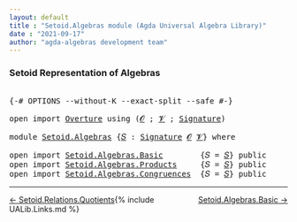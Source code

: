 ```yaml
---
layout: default
title : "Setoid.Algebras module (Agda Universal Algebra Library)"
date : "2021-09-17"
author: "agda-algebras development team"
---
```


### <a id="setoid-representation-of-algebras">Setoid Representation of Algebras</a>

<pre class="Agda">

<a id="252" class="Symbol">{-#</a> <a id="256" class="Keyword">OPTIONS</a> <a id="264" class="Pragma">--without-K</a> <a id="276" class="Pragma">--exact-split</a> <a id="290" class="Pragma">--safe</a> <a id="297" class="Symbol">#-}</a>

<a id="302" class="Keyword">open</a> <a id="307" class="Keyword">import</a> <a id="314" href="Overture.html" class="Module">Overture</a> <a id="323" class="Keyword">using</a> <a id="329" class="Symbol">(</a><a id="330" href="Overture.Signatures.html#648" class="Generalizable">𝓞</a> <a id="332" class="Symbol">;</a> <a id="334" href="Overture.Signatures.html#650" class="Generalizable">𝓥</a> <a id="336" class="Symbol">;</a> <a id="338" href="Overture.Signatures.html#3264" class="Function">Signature</a><a id="347" class="Symbol">)</a>

<a id="350" class="Keyword">module</a> <a id="357" href="Setoid.Algebras.html" class="Module">Setoid.Algebras</a> <a id="373" class="Symbol">{</a><a id="374" href="Setoid.Algebras.html#374" class="Bound">𝑆</a> <a id="376" class="Symbol">:</a> <a id="378" href="Overture.Signatures.html#3264" class="Function">Signature</a> <a id="388" href="Overture.Signatures.html#648" class="Generalizable">𝓞</a> <a id="390" href="Overture.Signatures.html#650" class="Generalizable">𝓥</a><a id="391" class="Symbol">}</a> <a id="393" class="Keyword">where</a>

<a id="400" class="Keyword">open</a> <a id="405" class="Keyword">import</a> <a id="412" href="Setoid.Algebras.Basic.html" class="Module">Setoid.Algebras.Basic</a>        <a id="441" class="Symbol">{</a><a id="442" class="Argument">𝑆</a> <a id="444" class="Symbol">=</a> <a id="446" href="Setoid.Algebras.html#374" class="Bound">𝑆</a><a id="447" class="Symbol">}</a> <a id="449" class="Keyword">public</a>
<a id="456" class="Keyword">open</a> <a id="461" class="Keyword">import</a> <a id="468" href="Setoid.Algebras.Products.html" class="Module">Setoid.Algebras.Products</a>     <a id="497" class="Symbol">{</a><a id="498" class="Argument">𝑆</a> <a id="500" class="Symbol">=</a> <a id="502" href="Setoid.Algebras.html#374" class="Bound">𝑆</a><a id="503" class="Symbol">}</a> <a id="505" class="Keyword">public</a>
<a id="512" class="Keyword">open</a> <a id="517" class="Keyword">import</a> <a id="524" href="Setoid.Algebras.Congruences.html" class="Module">Setoid.Algebras.Congruences</a>  <a id="553" class="Symbol">{</a><a id="554" class="Argument">𝑆</a> <a id="556" class="Symbol">=</a> <a id="558" href="Setoid.Algebras.html#374" class="Bound">𝑆</a><a id="559" class="Symbol">}</a> <a id="561" class="Keyword">public</a>
</pre>

--------------------------------

<span style="float:left;">[← Setoid.Relations.Quotients](Setoid.Relations.Quotients.html)</span>
<span style="float:right;">[Setoid.Algebras.Basic →](Setoid.Algebras.Basic.html)</span>

{% include UALib.Links.md %}
